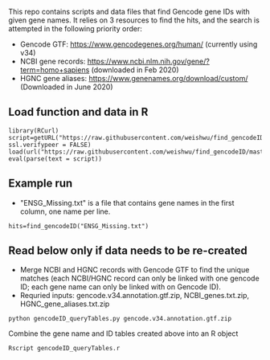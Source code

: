 This repo contains scripts and data files that find Gencode gene IDs with given gene names. It relies on 3 resources to find the hits, and the search is attempted in the following priority order:
- Gencode GTF: https://www.gencodegenes.org/human/ (currently using v34)
- NCBI gene records: https://www.ncbi.nlm.nih.gov/gene/?term=homo+sapiens (downloaded in Feb 2020)
- HGNC gene aliases: https://www.genenames.org/download/custom/ (Downloaded in June 2020)

## Load function and data in R
```
library(RCurl)
script=getURL("https://raw.githubusercontent.com/weishwu/find_gencodeID/master/find_gencodeID.r", ssl.verifypeer = FALSE)
load(url("https://raw.githubusercontent.com/weishwu/find_gencodeID/master/queryTabs.RData"))
eval(parse(text = script))
```

## Example run
- "ENSG_Missing.txt" is a file that contains gene names in the first column, one name per line.
```
hits=find_gencodeID("ENSG_Missing.txt")
```

## Read below only if data needs to be re-created
- Merge NCBI and HGNC records with Gencode GTF to find the unique matches (each NCBI/HGNC record can only be linked with one gencode ID; each gene name can only be linked with on Gencode ID).
- Requried inputs: gencode.v34.annotation.gtf.zip, NCBI_genes.txt.zip, HGNC_gene_aliases.txt.zip
```
python gencodeID_queryTables.py gencode.v34.annotation.gtf.zip
```
Combine the gene name and ID tables created above into an R object
```
Rscript gencodeID_queryTables.r
```



